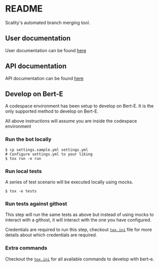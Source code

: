 # README

Scality's automated branch merging tool.

## User documentation

User documentation can be found [here](./bert_e/docs/USER_DOC.md)

## API documentation

API documentation can be found [here](./bert_e/docs/API_DOC.md)

## Develop on Bert-E

A codespace environment has been setup to develop on Bert-E.
It is the only supported method to develop on Bert-E.

All above instructions will assume you are inside the codespace environment

### Run the bot locally

```shell
$ cp settings.sample.yml settings.yml
# Configure settings.yml to your liking
$ tox run -e run
```

### Run local tests

A series of test scenario will be executed locally using mocks.

```shell
$ tox -e tests
```

### Run tests against githost

This step will run the same tests as above but instead
of using mocks to interact with a githost, it will interact
with the one you have configured.

Credentials are required to run this step, checkout [`tox.ini`](./tox.ini)
file for more details about which credentials are required.

### Extra commands

Checkout the [`tox.ini`](./tox.ini) for all available commands to develop with
bert-e.
